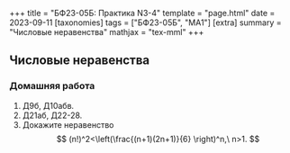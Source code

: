 +++
title = "БФ23-05Б: Практика N3-4"
template = "page.html"
date = 2023-09-11
[taxonomies]
tags = ["БФ23-05Б", "МА1"]
[extra]
summary = "Числовые неравенства"
mathjax = "tex-mml"
+++

<!-- more -->

## Числовые неравенства

### Домашняя работа

1. Д9б, Д10абв.
2. Д21аб, Д22-28.
3. Докажите неравенство
$$
   (n!)^2<\left(\frac{(n+1)(2n+1)}{6} \right)^n,\ n>1.
$$

